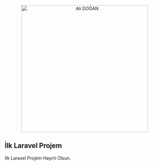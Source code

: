 <p align="center"><a href="https://alidogan.com.tr" target="_blank"><img src="https://alidogan.com.tr/wp-content/uploads/2023/09/ali-dogan-isim-avatar.png" width="400" alt="Ali DOĞAN"></a></p>

## İlk Laravel Projem

İlk Laravel Projem Hayırlı Olsun.